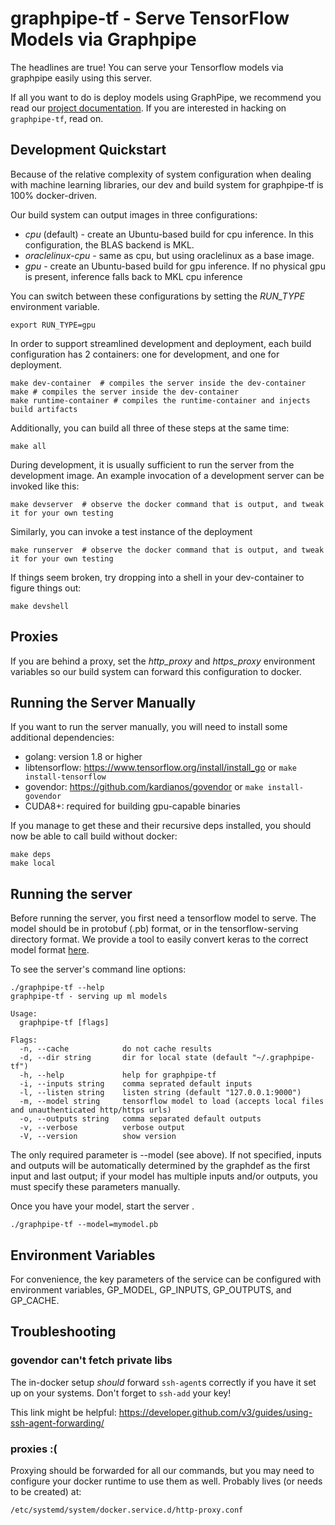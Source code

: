 # graphpipe-tf - Serve TensorFlow Models via Graphpipe

The headlines are true! You can serve your Tensorflow models via graphpipe
easily using this server.

If all you want to do is deploy models using GraphPipe, we recommend you read 
our [project documentation](https://oracle.github.io/graphpipe/).  If you are
interested in hacking on `graphpipe-tf`, read on.

## Development Quickstart
Because of the relative complexity of system configuration when dealing with machine
learning libraries, our dev and build system for graphpipe-tf is 100% docker-driven.

Our build system can output images in three configurations:

* *cpu* (default) - create an Ubuntu-based build for cpu inference.  In this configuration, the BLAS backend is MKL.
* *oraclelinux-cpu* - same as cpu, but using oraclelinux as a base image.
* *gpu* - create an Ubuntu-based build for gpu inference.  If no physical gpu is present, inference falls back to 
  MKL cpu inference

You can switch between these configurations by setting the *RUN_TYPE* environment variable.

```
export RUN_TYPE=gpu
```

In order to support streamlined development and deployment, each build configuration
has 2 containers: one for development, and one for deployment.
```
make dev-container  # compiles the server inside the dev-container
make # compiles the server inside the dev-container
make runtime-container # compiles the runtime-container and injects build artifacts
```

Additionally, you can build all three of these steps at the same time:
```
make all
```

During development, it is usually sufficient to run the server from the development image.
An example invocation of a development server can be invoked like this:
```
make devserver  # observe the docker command that is output, and tweak it for your own testing
```

Similarly, you can invoke a test instance of the deployment
```
make runserver  # observe the docker command that is output, and tweak it for your own testing
```

If things seem broken, try dropping into a shell in your dev-container to figure things out:

```
make devshell
```

## Proxies
If you are behind a proxy, set the *http_proxy* and *https_proxy* environment variables so our build system
can forward this configuration to docker.

## Running the Server Manually
If you want to run the server manually, you will need to install some additional dependencies:

  - golang: version 1.8 or higher
  - libtensorflow: https://www.tensorflow.org/install/install_go or `make install-tensorflow`
  - govendor: https://github.com/kardianos/govendor or `make install-govendor`
  - CUDA8+: required for building gpu-capable binaries

If you manage to get these and their recursive deps installed, you should now be able to call build
without docker:

```
make deps
make local
```


## Running the server
Before running the server, you first need a tensorflow model to serve.
The model should be in protobuf (.pb) format, or in the tensorflow-serving
directory format.  We provide a tool to easily convert keras to the correct
model format [here](https://github.com/oracle/graphpipe-tf-py/blob/master/examples/convert.py).

To see the server's command line options:

```
./graphpipe-tf --help
graphpipe-tf - serving up ml models

Usage:
  graphpipe-tf [flags]

Flags:
  -n, --cache            do not cache results
  -d, --dir string       dir for local state (default "~/.graphpipe-tf")
  -h, --help             help for graphpipe-tf
  -i, --inputs string    comma seprated default inputs
  -l, --listen string    listen string (default "127.0.0.1:9000")
  -m, --model string     tensorflow model to load (accepts local files and unauthenticated http/https urls)
  -o, --outputs string   comma separated default outputs
  -v, --verbose          verbose output
  -V, --version          show version
```

The only required parameter is --model (see above).  If not specified, inputs and outputs
will be automatically determined by the graphdef as the first input and last output; if your
model has multiple inputs and/or outputs, you must specify these parameters manually.

Once you have your model, start the server .

```
./graphpipe-tf --model=mymodel.pb
```

## Environment Variables
For convenience, the key parameters of the service can be configured with environment variables,
 GP_MODEL, GP_INPUTS, GP_OUTPUTS, and GP_CACHE.


## Troubleshooting

### govendor can't fetch private libs
The in-docker setup _should_ forward `ssh-agent`s correctly if you
have it set up on your systems. Don't forget to `ssh-add` your key!

This link might be helpful: https://developer.github.com/v3/guides/using-ssh-agent-forwarding/

### proxies :(
Proxying should be forwarded for all our commands, but you may need
to configure your docker runtime to use them as well. Probably lives
(or needs to be created) at:

  `/etc/systemd/system/docker.service.d/http-proxy.conf`
